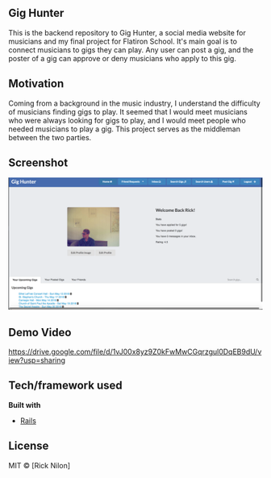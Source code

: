 ## Gig Hunter

This is the backend repository to Gig Hunter, a social media website for musicians and my final project for Flatiron School. It's main goal is to connect musicians to gigs they can play. Any user can post a gig, and the poster of a gig can approve or deny musicians who apply to this gig.

## Motivation

Coming from a background in the music industry, I understand the difficulty of musicians finding gigs to play. It seemed that I would meet musicians who were always looking for gigs to play, and I would meet people who needed musicians to play a gig. This project serves as the middleman between the two parties.

## Screenshot
![Preview](https://github.com/allinthemind66/gig_hunter_frontend/blob/master/public/readmeimg.png?raw=true)

## Demo Video
https://drive.google.com/file/d/1vJ00x8yz9Z0kFwMwCGqrzgul0DqEB9dU/view?usp=sharing


## Tech/framework used

<b>Built with</b>
- [Rails](https://rubyonrails.org/)


## License


MIT © [Rick Nilon]
